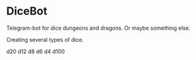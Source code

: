 # DiceBot
Telegram-bot for dice dungeons and dragons. Or maybe something else.

Creating several types of dice.

d20 d12 d8 d6 d4 d100
